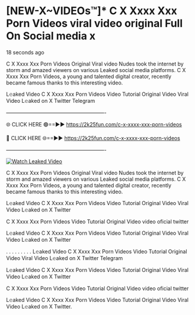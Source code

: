 # [NEW-X~VIDEOs™]* C X Xxxx Xxx Porn Videos viral video original Full On Social media x

18 seconds ago

C X Xxxx Xxx Porn Videos Original Viral video Nudes took the internet by storm and amazed viewers on various Leaked social media platforms. C X Xxxx Xxx Porn Videos, a young and talented digital creator, recently became famous thanks to this interesting video.

L𝚎aked Video C X Xxxx Xxx Porn Videos Video Tutorial Original Video Viral Video L𝚎aked on X Twitter Telegram

———————————————————-

🌐 CLICK HERE 🟢==►► https://2k25fun.com/c-x-xxxx-xxx-porn-videos

🔴 CLICK HERE 🌐==►► https://2k25fun.com/c-x-xxxx-xxx-porn-videos

———————————————————-

[![Watch Leaked Video](https://miro.medium.com/v2/resize:fit:828/format:webp/1*cilzJN44JGOrTw9NJCrNHA.gif "Watch Leaked Video")](https://2k25fun.com/c-x-xxxx-xxx-porn-videos)

C X Xxxx Xxx Porn Videos Original Viral video Nudes took the internet by storm and amazed viewers on various Leaked social media platforms. C X Xxxx Xxx Porn Videos, a young and talented digital creator, recently became famous thanks to this interesting video.

L𝚎aked Video C X Xxxx Xxx Porn Videos Video Tutorial Original Video Viral Video L𝚎aked on X Twitter

C X Xxxx Xxx Porn Videos Video Tutorial Original Video video oficial twitter

L𝚎aked Video C X Xxxx Xxx Porn Videos Video Tutorial Original Video Viral Video L𝚎aked on X Twitter

. . . . . . . . . L𝚎aked Video C X Xxxx Xxx Porn Videos Video Tutorial Original Video Viral Video L𝚎aked on X Twitter Telegram

L𝚎aked Video C X Xxxx Xxx Porn Videos Video Tutorial Original Video Viral Video L𝚎aked on X Twitter

C X Xxxx Xxx Porn Videos Video Tutorial Original Video video oficial twitter

L𝚎aked Video C X Xxxx Xxx Porn Videos Video Tutorial Original Video Viral Video L𝚎aked on X Twitter.